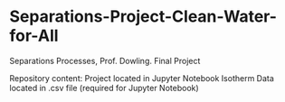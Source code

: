 # Separations-Project-Clean-Water-for-All
Separations Processes, Prof. Dowling. Final Project

Repository content:
Project located in Jupyter Notebook
Isotherm Data located in .csv file (required for Jupyter Notebook) 
